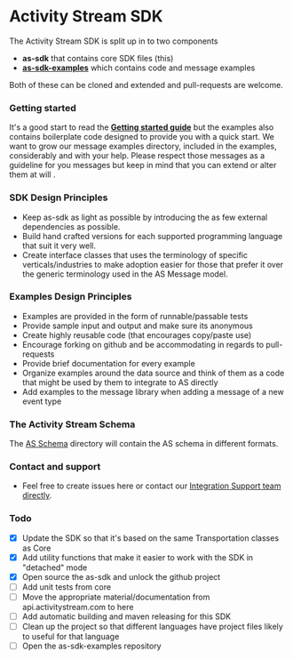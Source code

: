 # Activity Stream SDK 

The Activity Stream SDK is split up in to two components

* **as-sdk** that contains core SDK files (this)
* **[as-sdk-examples](../as-sdk-examples)** which contains code and message examples

Both of these can be cloned and extended and pull-requests are welcome.

### Getting started
It's a good start to read the **[Getting started guide]()** but the examples also contains boilerplate code designed to provide you with a quick start.
We want to grow our message examples directory, included in the examples, considerably and with your help. Please respect those messages as a guideline
for you messages but keep in mind that you can extend or alter them at will .

### SDK Design Principles
* Keep as-sdk as light as possible by introducing the as few external dependencies as possible.
* Build hand crafted versions for each supported programming language that suit it very well.
* Create interface classes that uses the terminology of specific verticals/industries to make adoption easier for those that prefer it over the generic 
terminology used in the AS Message model.

### Examples Design Principles
* Examples are provided in the form of runnable/passable tests
* Provide sample input and output and make sure its anonymous
* Create highly reusable code (that encourages copy/paste use)
* Encourage forking on github and be accommodating in regards to pull-requests
* Provide brief documentation for every example
* Organize examples around the data source and think of them as a code that might be used by them to integrate to AS directly
* Add examples to the message library when adding a message of a new event type

### The Activity Stream Schema
The [AS Schema](/schema) directory will contain the AS schema in different formats.

### Contact and support
* Feel free to create issues here or contact our [Integration Support team directly](mailto:support+integration@activivtystream.com).

### Todo
 - [X] Update the SDK so that it's based on the same Transportation classes as Core
 - [X] Add utility functions that make it easier to work with the SDK in "detached" mode
 - [X] Open source the as-sdk and unlock the github project
 - [ ] Add unit tests from core 
 - [ ] Move the appropriate material/documentation from api.activitystream.com to here
 - [ ] Add automatic building and maven releasing for this SDK
 - [ ] Clean up the project so that different languages have project files likely to useful for that language
 - [ ] Open the as-sdk-examples repository